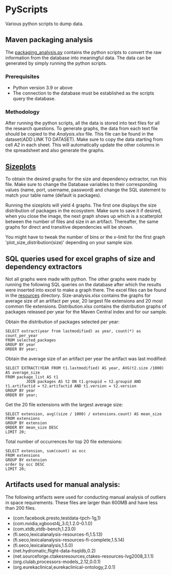# PyScripts
Various python scripts to dump data.

## Maven packaging analysis

The [packaging_analysis.py](packaging/packaging_analysis.py) contains the python scripts to convert the raw information from the database into meaningful data.
The data can be generated by simply running the python scripts.

### Prerequisites

- Python version 3.9 or above
- The connection to the database must be established as the scripts query the database.

### Methodology

After running the python scripts, all the data is stored into text files for all the research questions.
To generate graphs, the data from each text file should be copied to the _Analysis.xlsx_ file. This file can be found in
the dataset(ADD LINK TO DATASET). Make sure to copy the data starting from cell _A2_ in each sheet. This will automatically
update the other columns in the spreadsheet and also generate the graphs.



## [Sizeplots](vc/sizeplots.py)
To obtain the desired graphs for the size and dependency extractor, run this file. 
Make sure to change the Database variables to their corresponding values (name, port, username, password)
and change the SQL statement to match your table name (default is packages).

Running the sizeplots will yield 4 graphs. The first one displays the size distribution
of packages in the ecosystem. Make sure to save it if desired, when you close the image, the next
graph shows up which is a scatterplot between the number of files and size in an artifact.
Thereafter, the same graphs for direct and transitive dependencies will be shown.

You might have to tweak the number of bins or the x-limit for the first graph 'plot_size_distribution(size)' depending
on your sample size.

## SQL queries used for excel graphs of size and dependency extractors
Not all graphs were made with python. The other graphs were made by running the following SQL queries 
on the database after which the results were inserted into excel to make a graph there.
The excel files can be found in the [resources](../analyzer/src/main/resources) directory. Size-analysis.xlsx contains
the graphs for average size of an artifact per year, 20 largest file extensions and 20
most common file extensions. Distribution.xlsx contains the distribution graphs of packages
released per year for the Maven Central index and for our sample.

Obtain the distribution of packages selected per year:

~~~postgresql
SELECT extract(year from lastmodified) as year, count(*) as count_per_year
FROM selected_packages
GROUP BY year
ORDER BY year;
~~~

Obtain the average size of an artifact per year the artifact was last modified:

~~~postgresql
SELECT EXTRACT(YEAR FROM t1.lastmodified) AS year, AVG(t2.size /1000) AS average_size
FROM package_list AS t1
         JOIN packages AS t2 ON t1.groupid = t2.groupid AND t1.artifactid = t2.artifactid AND t1.version = t2.version
GROUP BY year
ORDER BY year;
~~~

Get the 20 file extensions with the largest average size:

~~~postgresql
SELECT extension, avg((size / 1000) / extensions.count) AS mean_size
FROM extensions
GROUP BY extension
ORDER BY mean_size DESC
LIMIT 20;
~~~

Total number of occurrences for top 20 file extensions:
~~~postgresql
SELECT extension, sum(count) as occ
FROM extensions
GROUP BY extension
order by occ DESC
LIMIT 20;
~~~

## Artifacts used for manual analysis:
The following artifacts were used for conducting manual analysis of outliers in 
space requirements. These files are larger than 600MB and have less than 200 files.
- (com.facebook.presto,testdata-tpch-1g,1)
- (com.nvidia,xgboost4j_3.0,1.2.0-0.1.0)
- (com.xtdb,xtdb-bench,1.23.0)
- (fi.seco,lexicalanalysis-resources-fi,1.5.13)
- (fi.seco,lexicalanalysis-resources-fi-complete,1.5.14)
- (fi.seco,lexicalanalysis,1.5.0)
- (net.hydromatic,flight-data-hsqldb,0.2)
- (net.sourceforge.ctakesresources,ctakes-resources-lvg2008,3.1.1)
- (org.clulab,processors-models_2.12,0.0.1)
- (org.eurekaclinical,eurekaclinical-ontology,2.0.1)